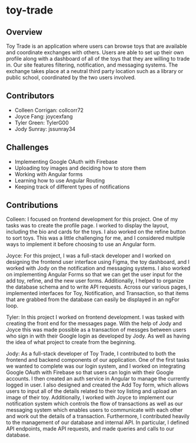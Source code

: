 # toy-trade

## Overview

Toy Trade is an application where users can browse toys that are available and coordinate exchanges with others. Users are able to set up their own profile along with a dashboard of all of the toys that they are willing to trade in. Our site features filtering, notification, and messaging systems. The exchange takes place at a neutral third party location such as a library or public school, coordinated by the two users involved.

## Contributors

* Colleen Corrigan: collcorr72
* Joyce Fang: joycexfang
* Tyler Green: TylerG00
* Jody Sunray: jssunray34

## Challenges

* Implementing Google OAuth with Firebase
* Uploading toy images and deciding how to store them
* Working with Angular forms
* Learning how to use Angular Routing
* Keeping track of different types of notifications

## Contributions

Colleen: I focused on frontend development for this project. One of my tasks was to create the profile page. I worked to display the layout, including the bio and cards for the toys. I also worked on the refine button to sort toys. This was a little challenging for me, and I considered multiple ways to implement it before choosing to use an Angular form.

Joyce: For this project, I was a full-stack developer and I worked on designing the frontend user interface using Figma, the toy dashboard, and I worked with Jody on the notification and messaging systems. I also worked on implementing Angular Forms so that we can get the user input for the add toy, refine, and the new user forms. Additionally, I helped to organize the database schema and to write API requests. Across our various pages, I implemented interfaces for Toy, Notification, and Transaction, so that items that are grabbed from the database can easily be displayed in an ngFor loop.

Tyler: In this project I worked on frontend development. I was tasked with creating the front end for the 
messages page. With the help of Jody and Joyce this was made possible as a transaction of messges between 
users who sign in with their Google login as developed by Jody. As well as having the idea of what project 
to create from the beginning.

Jody: As a full-stack developer of Toy Trade, I contributed to both the frontend and backend components of our application. One of the first tasks we wanted to complete was our login system, and I worked on integrating Google OAuth with Firebase so that users can login with their Google accounts. I then created an auth service in Angular to manage the currently logged in user. I also designed and created the Add Toy form, which allows users to input all of the details related to their toy listing and upload an image of their toy. Additionally, I worked with Joyce to implement our notification system which controls the flow of transactions as well as our messaging system which enables users to communicate with each other and work out the details of a transaction. Furthermore, I contributed heavily to the management of our database and internal API. In particular, I defined API endpoints, made API requests, and made queries and calls to our database.
